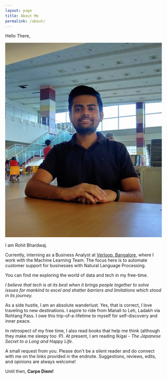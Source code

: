 ```yaml
---
layout: page
title: About Me
permalink: /about/
---
```


Hello There,

![Rohit Bhardwaj](rohit.jpg)


I am Rohit Bhardwaj. 

Currently, interning as a Business Analyst at [Verloop, Bangalore](https://verloop.io/), where I work with the Machine Learning Team.
The focus here is to automate customer support for businesses with Natural Language Processing. 


You can find me exploring the world of data and tech in my free-time.
 
*I believe that tech is at its best when it brings people together to solve issues for mankind to excel and shatter barriers and limitations which stood in its journey.*


As a side hustle, I am an absolute wanderlust. Yes, that is correct, I love traveling to new destinations. I aspire to ride from Manali to Leh, Ladakh via Rohtang Pass. I owe this trip-of-a-lifetime to myself for self-discovery and inner peace. 


In retrospect of my free time, I also read books that help me think (although they make me sleepy too :P). At present, I am reading Ikigai - *The Japanese Secret to a Long and Happy Life*. 


A small request from you. 
Please don't be a silent reader and do connect with me on the links provided in the endnote. Suggestions, reviews, edits, and opinions are always welcome!

Until then,
**Carpe Diem!**
